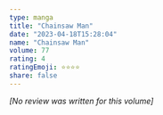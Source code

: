 ```yaml
---
type: manga
title: "Chainsaw Man"
date: "2023-04-18T15:28:04"
name: "Chainsaw Man"
volume: 77
rating: 4
ratingEmoji: ⭐️⭐️⭐️⭐️
share: false
---
```


*[No review was written for this volume]*

